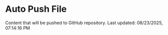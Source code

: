 # Auto Push File

Content that will be pushed to GitHub repository.
Last updated: 08/23/2025, 07:14:16 PM